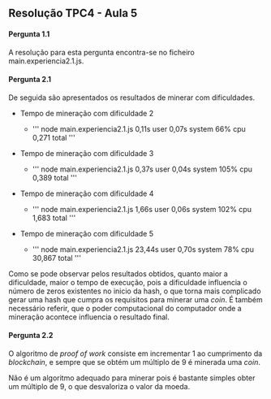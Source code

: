 ## Resolução TPC4 - Aula 5

#### Pergunta 1.1

A resolução para esta pergunta encontra-se no ficheiro main.experiencia2.1.js.

#### Pergunta 2.1

De seguida são apresentados os resultados de minerar com dificuldades.

* Tempo de mineração com dificuldade 2

  * ''' node main.experiencia2.1.js  0,11s user 0,07s system 66% cpu 0,271 total '''

* Tempo de mineração com dificuldade 3

  * ''' node main.experiencia2.1.js  0,37s user 0,04s system 105% cpu 0,389 total '''

* Tempo de mineração com dificuldade 4

  * ''' node main.experiencia2.1.js  1,66s user 0,06s system 102% cpu 1,683 total '''
  
* Tempo de mineração com dificuldade 5

  * ''' node main.experiencia2.1.js  23,44s user 0,70s system 78% cpu 30,867 total '''
  
Como se pode observar pelos resultados obtidos, quanto maior a dificuldade, maior o tempo de execução, pois a dificuldade influencia o número de zeros existentes no inicio da hash, o que torna mais complicado gerar uma hash que cumpra os requisitos para minerar uma *coin*. É também necessário referir, que o poder computacional do computador onde a mineração acontece influencia o resultado final.

#### Pergunta 2.2

O algoritmo de *proof of work* consiste em incrementar 1 ao cumprimento da *blockchain*, e sempre que se obtém um múltiplo de 9 é minerada uma *coin*.

Não é um algoritmo adequado para minerar pois é bastante simples obter um múltiplo de 9, o que desvaloriza o valor da moeda.
